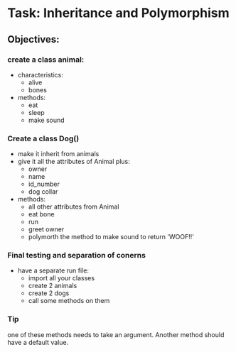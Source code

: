 # Task: Inheritance and Polymorphism
## Objectives:
### create a class animal:
- characteristics:
    - alive
    - bones
- methods:
    - eat
    - sleep 
    - make sound
    
### Create a class Dog()
- make it inherit from animals
- give it all the attributes of Animal plus:
    - owner
    - name
    - id_number
    - dog collar
- methods:
    - all other attributes from Animal
    - eat bone
    - run
    - greet owner
    - polymorth the method to make sound to return 'WOOF!!'
    
### Final testing and separation of conerns
 - have a separate run file:
    - import all your classes
    - create 2 animals
    - create 2 dogs
    - call some methods on them
    
 ### Tip
 one of these methods needs to take an argument. Another method should have a default value.